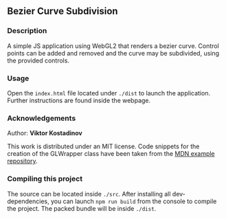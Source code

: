 ## Bezier Curve Subdivision

### Description
A simple JS application using WebGL2 that renders a bezier curve. Control points can be added and removed and the curve may be subdivided, using the provided controls.

### Usage
Open the `index.html` file located under `./dist` to launch the application. Further instructions are found inside the webpage.

### Acknowledgements
Author: **Viktor Kostadinov**

This work is distributed under an MIT license. Code snippets for the creation of the GLWrapper class have been taken from the [MDN example repository](https://github.com/mdn/webgl-examples).

### Compiling this project
The source can be located inside `./src`. After installing all dev-dependencies, you can launch `npm run build` from the console to compile the project. The packed bundle will be inside `./dist`.
